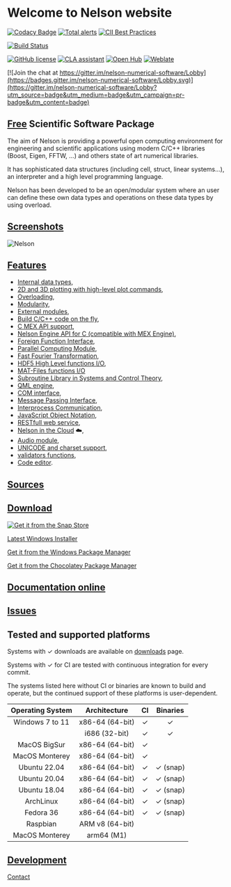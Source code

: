 # Welcome to Nelson website

[![Codacy Badge](https://app.codacy.com/project/badge/Grade/d5f82474da134d979b472fa5fbe7b5b9)](https://www.codacy.com/gh/Nelson-numerical-software/nelson/dashboard?utm_source=github.com&utm_medium=referral&utm_content=Nelson-numerical-software/nelson&utm_campaign=Badge_Grade)
[![Total alerts](https://img.shields.io/lgtm/grade/cpp/g/Nelson-numerical-software/nelson.svg?logo=lgtm&logoWidth=18)](https://lgtm.com/projects/g/Nelson-numerical-software/nelson/alerts/)
[![CII Best Practices](https://bestpractices.coreinfrastructure.org/projects/602/badge)](https://bestpractices.coreinfrastructure.org/projects/602)

[![Build Status](https://github.com/Nelson-numerical-software/nelson/workflows/C%2FC%2B%2B%20CI/badge.svg)](https://github.com/Nelson-numerical-software/nelson/workflows/C%2FC%2B%2B%20CI/badge.svg)

[![GitHub license](https://img.shields.io/badge/license-LGPL3.0-blue.svg)](https://github.com/Nelson-numerical-software/nelson/blob/master/lgpl-3.0.md)
[![CLA assistant](https://cla-assistant.io/readme/badge/Nelson-numerical-software/nelson)](https://cla-assistant.io/Nelson-numerical-software/nelson)
[![Open Hub](https://img.shields.io/badge/Open-Hub-blue.svg)](https://www.openhub.net/p/nelson-interpreter)
[![Weblate](https://img.shields.io/badge/Weblate--green.svg)](https://hosted.weblate.org/projects/nelson/)

[![Join the chat at https://gitter.im/nelson-numerical-software/Lobby](https://badges.gitter.im/nelson-numerical-software/Lobby.svg)](https://gitter.im/nelson-numerical-software/Lobby?utm_source=badge&utm_medium=badge&utm_campaign=pr-badge&utm_content=badge)

## [Free](FAQ_LICENSE.md) Scientific Software Package

The aim of Nelson is providing a powerful open computing environment for engineering and scientific applications using modern C/C++ libraries (Boost, Eigen, FFTW, ...) and others state of art numerical libraries.

It has sophisticated data structures (including cell, struct, linear systems...), an interpreter and a high level programming language.

Nelson has been developed to be an open/modular system where an user can define these own data types and operations on these data types by using overload.

## [Screenshots](SCREENSHOTS.md)

![Nelson](https://github.com/Nelson-numerical-software/nelson-website/raw/master/images/Nelson-windows.png "Nelson")

## [Features](FEATURES.md)

- [Internal data types](TYPES.md),
- [2D and 3D plotting with high-level plot commands](PLOTS.md),
- [Overloading](OVERLOADING.md),
- [Modularity](MODULARITY.md),
- [External modules](EXTERNAL_MODULE.md),
- [Build C/C++ code on the fly](EXTERNAL_MODULE.md),
- [C MEX API support](MEX.md),
- [Nelson Engine API for C (compatible with MEX Engine)](MEX_ENGINE.md),
- [Foreign Function Interface](FFI.md),
- [Parallel Computing Module](PARALLEL.md),
- [Fast Fourier Transformation](FFTW.md),
- [HDF5 High Level functions I/O](HDF5.md),
- [MAT-Files functions I/O](MATIO.md)
- [Subroutine Library in Systems and Control Theory](SLICOT.md),
- [QML engine](QML_ENGINE.md),
- [COM interface](COM_INTERFACE.md),
- [Message Passing Interface](MPI.md),
- [Interprocess Communication](IPC.md),
- [JavaScript Object Notation](JSON.md),
- [RESTfull web service](REST.md),
- [Nelson in the Cloud](CLOUD.md) ☁️,
- [Audio module](AUDIO.md),
- [UNICODE and charset support](CHARSET.md),
- [validators functions](VALIDATORS.md),
- [Code editor](CODE_EDITOR.md).

## [Sources](https://github.com/Nelson-numerical-software/nelson)

## [Download](https://github.com/Nelson-numerical-software/nelson/releases)

[![Get it from the Snap Store](https://snapcraft.io/static/images/badges/en/snap-store-black.svg)](https://snapcraft.io/nelson)

[Latest Windows Installer](https://github.com/Nelson-numerical-software/nelson/releases)

[Get it from the Windows Package Manager](https://winstall.app/apps/NelsonNumericalSoftware.Nelson)

[Get it from the Chocolatey Package Manager](https://community.chocolatey.org/packages/nelson)

## [Documentation online](https://nelson-numerical-software.github.io/nelson-website/help/en_US/index.html)

## [Issues](https://github.com/Nelson-numerical-software/nelson/issues)

## Tested and supported platforms

Systems with ✓ downloads are available on [downloads](https://github.com/Nelson-numerical-software/nelson/releases) page.

Systems with ✓ for CI are tested with continuous integration for every commit.

The systems listed here without CI or binaries are known to build and operate, but the continued support of these platforms is user-dependent.

| Operating System |  Architecture   | CI  | Binaries |
| :--------------: | :-------------: | :-: | :------: |
| Windows 7 to 11  | x86-64 (64-bit) |  ✓  |    ✓     |
|                  |  i686 (32-bit)  |  ✓  |    ✓     |
|   MacOS BigSur   | x86-64 (64-bit) |  ✓  |          |
|  MacOS Monterey  | x86-64 (64-bit) |  ✓  |          |
|   Ubuntu 22.04   | x86-64 (64-bit) |  ✓  | ✓ (snap) |
|   Ubuntu 20.04   | x86-64 (64-bit) |  ✓  | ✓ (snap) |
|   Ubuntu 18.04   | x86-64 (64-bit) |  ✓  | ✓ (snap) |
|    ArchLinux     | x86-64 (64-bit) |  ✓  | ✓ (snap) |
|    Fedora 36     | x86-64 (64-bit) |  ✓  | ✓ (snap) |
|     Raspbian     | ARM v8 (64-bit) |     |          |
|  MacOS Monterey  |   arm64 (M1)    |     |          |

## [Development](DEVELOPMENT.md)

[Contact](mailto:nelson.numerical.computation@gmail.com)
